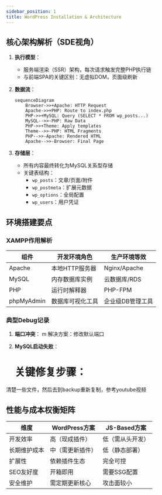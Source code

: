 ```yaml
---
sidebar_position: 1
title: WordPress Installation & Architecture
---
```


## 核心架构解析（SDE视角）

1. **执行模型**：
   - 服务端渲染（SSR）架构，每次请求触发完整PHP执行链
   - 与前端SPA的关键区别：无虚拟DOM，页面级刷新

2. **数据流**：
   ```mermaid
   sequenceDiagram
       Browser->>+Apache: HTTP Request
       Apache->>+PHP: Route to index.php
       PHP->>+MySQL: Query (SELECT * FROM wp_posts...)
       MySQL-->>-PHP: Raw Data
       PHP->>+Theme: Apply templates
       Theme-->>-PHP: HTML Fragments
       PHP-->>-Apache: Rendered HTML
       Apache-->>-Browser: Final Page
   ```

3. **存储层**：
   - 所有内容最终转化为MySQL关系型存储
   - 关键表结构：
     - `wp_posts`：文章/页面/附件
     - `wp_postmeta`：扩展元数据
     - `wp_options`：全局配置
     - `wp_users`：用户凭证

## 环境搭建要点

### XAMPP作用解析
| 组件       | 开发环境角色              | 生产环境等效       |
|------------|--------------------------|--------------------|
| Apache     | 本地HTTP服务器           | Nginx/Apache       |
| MySQL      | 内存数据库实例           | 云数据库/RDS       |
| PHP        | 运行时解释器            | PHP-FPM            |
| phpMyAdmin | 数据库可视化工具         | 企业级DB管理工具   |

### 典型Debug记录
1. **端口冲突**：
m
解决方案：修改默认端口



2. **MySQL启动失败**：
   # 关键修复步骤：
清楚一些文件，然后去到backup重新复制，参考youtube视频


## 性能与成本权衡矩阵

| 维度          | WordPress方案          | JS-Based方案         |
|---------------|-----------------------|----------------------|
| 开发效率      | 高（现成插件）        | 低（需从头开发）     |
| 长期维护成本  | 中（需更新插件）      | 低（静态部署）       |
| 扩展性        | 依赖插件生态          | 完全可控             |
| SEO友好度     | 开箱即用              | 需要SSG配置          |
| 安全维护      | 需定期更新核心        | 攻击面较小           |

